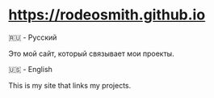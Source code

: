 # https://rodeosmith.github.io

🇷🇺 - Русский

Это мой сайт, который связывает мои проекты.


🇺🇸 - English

This is my site that links my projects.

